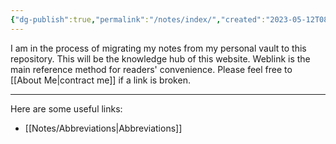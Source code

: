 ```yaml
---
{"dg-publish":true,"permalink":"/notes/index/","created":"2023-05-12T08:30:35.000-05:00","updated":"2023-05-12T22:09:17.214-05:00"}
---
```



I am in the process of migrating my notes from my personal vault to this repository. This will be the knowledge hub of this website. Weblink is the main reference method for readers' convenience. Please feel free to [[About Me\|contract me]] if a link is broken.

---

Here are some useful links:
- [[Notes/Abbreviations\|Abbreviations]]